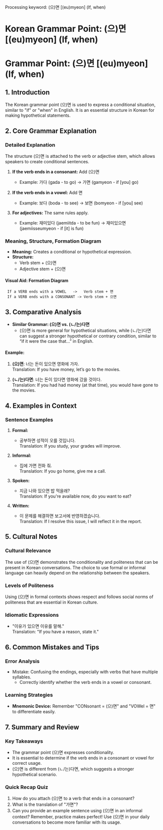 Processing keyword: (으)면 [(eu)myeon] (If, when)
# Korean Grammar Point: (으)면 [(eu)myeon] (If, when)
# Grammar Point: (으)면 [(eu)myeon] (If, when)
## 1. Introduction
The Korean grammar point (으)면 is used to express a conditional situation, similar to "if" or "when" in English. It is an essential structure in Korean for making hypothetical statements.
## 2. Core Grammar Explanation
### Detailed Explanation
The structure (으)면 is attached to the verb or adjective stem, which allows speakers to create conditional sentences. 
1. **If the verb ends in a consonant:** Add (으)면  
   - Example: 가다 (gada - to go) → 가면 (gamyeon - if [you] go)
  
2. **If the verb ends in a vowel:** Add 면  
   - Example: 보다 (boda - to see) → 보면 (bomyeon - if [you] see)
3. **For adjectives:** The same rules apply.  
   - Example: 재미있다 (jaemiitda - to be fun) → 재미있으면 (jaemiisseumyeon - if [it] is fun)
### Meaning, Structure, Formation Diagram
- **Meaning:** Creates a conditional or hypothetical expression.
- **Structure:** 
    - Verb stem + (으)면
    - Adjective stem + (으)면
#### Visual Aid: Formation Diagram
```
 If a VERB ends with a VOWEL   ->   Verb stem + 면
 If a VERB ends with a CONSONANT -> Verb stem + 으면
```
## 3. Comparative Analysis
- **Similar Grammar: (으)면 vs. (ㄴ/는)다면** 
  - (으)면 is more general for hypothetical situations, while (ㄴ/는)다면 can suggest a stronger hypothetical or contrary condition, similar to “if it were the case that…” in English.
#### Example:
1. **(으)면**: 너는 돈이 있으면 영화에 가자.  
   Translation: If you have money, let’s go to the movies.
  
2. **(ㄴ/는)다면**: 너는 돈이 있다면 영화에 갔을 것이다.  
   Translation: If you had had money (at that time), you would have gone to the movies.
## 4. Examples in Context
### Sentence Examples
1. **Formal:**  
   - 공부하면 성적이 오를 것입니다.  
   Translation: If you study, your grades will improve.
  
2. **Informal:**  
   - 집에 가면 전화 줘.  
   Translation: If you go home, give me a call.
3. **Spoken:**  
   - 지금 나와 있으면 밥 먹을래?  
   Translation: If you're available now, do you want to eat?
4. **Written:**  
   - 이 문제를 해결하면 보고서에 반영하겠습니다.  
   Translation: If I resolve this issue, I will reflect it in the report.
## 5. Cultural Notes
### Cultural Relevance
The use of (으)면 demonstrates the conditionality and politeness that can be present in Korean conversations. The choice to use formal or informal language can heavily depend on the relationship between the speakers.
### Levels of Politeness
Using (으)면 in formal contexts shows respect and follows social norms of politeness that are essential in Korean culture.
### Idiomatic Expressions
- "이유가 있으면 이유를 말해."  
  Translation: "If you have a reason, state it."
## 6. Common Mistakes and Tips
### Error Analysis
- Mistake: Confusing the endings, especially with verbs that have multiple syllables.
  - Correctly identify whether the verb ends in a vowel or consonant.
### Learning Strategies
- **Mnemonic Device:** Remember "CONsonant = (으)면" and "VOWel = 면" to differentiate easily.
  
## 7. Summary and Review
### Key Takeaways
- The grammar point (으)면 expresses conditionality.
- It is essential to determine if the verb ends in a consonant or vowel for correct usage.
- (으)면 is different from (ㄴ/는)다면, which suggests a stronger hypothetical scenario.
### Quick Recap Quiz
1. How do you attach (으)면 to a verb that ends in a consonant?
2. What is the translation of "가면"?
3. Can you provide an example sentence using (으)면 in an informal context?
Remember, practice makes perfect! Use (으)면 in your daily conversations to become more familiar with its usage.
